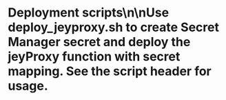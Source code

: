 # Deployment scripts\n\nUse deploy_jeyproxy.sh to create Secret Manager secret and deploy the jeyProxy function with secret mapping. See the script header for usage.